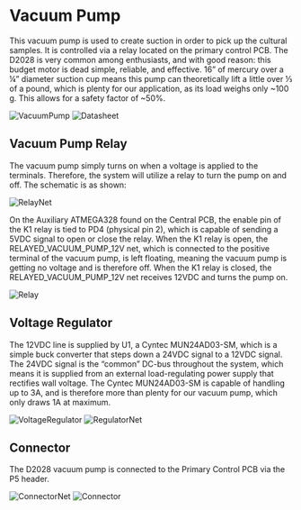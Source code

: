 # Vacuum Pump

This vacuum pump is used to create suction in order to pick up the cultural samples. It is controlled via a relay located on the primary control PCB. The D2028 is very common among enthusiasts, and with good reason: this budget motor is dead simple, reliable, and effective. 16” of mercury over a ¼” diameter suction cup means this pump can theoretically lift a little over ⅓ of a pound, which is plenty for our application, as its load weighs only ~100 g. This allows for a safety factor of ~50%.

![VacuumPump](https://github.com/Jbruslind/ECE44x_Senior_Design/blob/master/Design%20files/Vacuum%20Pump/Images/VacuumPump.jpg)
![Datasheet](https://github.com/Jbruslind/ECE44x_Senior_Design/blob/master/Design%20files/Vacuum%20Pump/Images/Datasheet.jpg)

## Vacuum Pump Relay

The vacuum pump simply turns on when a voltage is applied to the terminals. Therefore, the system will utilize a relay to turn the pump on and off. The schematic is as shown:

![RelayNet](https://github.com/Jbruslind/ECE44x_Senior_Design/blob/master/Design%20files/Vacuum%20Pump/Images/RelayNet.jpg)

On the Auxiliary ATMEGA328 found on the Central PCB, the enable pin of the K1 relay is tied to PD4 (physical pin 2), which is capable of sending a 5VDC signal to open or close the relay. When the K1 relay is open, the RELAYED_VACUUM_PUMP_12V net, which is connected to the positive terminal of the vacuum pump, is left floating, meaning the vacuum pump is getting no voltage and is therefore off. When the K1 relay is closed, the RELAYED_VACUUM_PUMP_12V net receives 12VDC and turns the pump on.  

![Relay](https://github.com/Jbruslind/ECE44x_Senior_Design/blob/master/Design%20files/Vacuum%20Pump/Images/Relay.jpg)

## Voltage Regulator

The 12VDC line is supplied by U1, a Cyntec MUN24AD03-SM, which is a simple buck converter that steps down a 24VDC signal to a 12VDC signal. The 24VDC signal is the “common” DC-bus throughout the system, which means it is supplied from an external load-regulating power supply that rectifies wall voltage. The Cyntec MUN24AD03-SM is capable of handling up to 3A, and is therefore more than plenty for our vacuum pump, which only draws 1A at maximum. 

![VoltageRegulator](https://github.com/Jbruslind/ECE44x_Senior_Design/blob/master/Design%20files/Vacuum%20Pump/Images/VoltageRegulator.jpg)
![RegulatorNet](https://github.com/Jbruslind/ECE44x_Senior_Design/blob/master/Design%20files/Vacuum%20Pump/Images/VoltageRegulatorNet.jpg)

## Connector

The D2028 vacuum pump is connected to the Primary Control PCB via the P5 header. 

![ConnectorNet](https://github.com/Jbruslind/ECE44x_Senior_Design/blob/master/Design%20files/Vacuum%20Pump/Images/ConnectorNet.jpg)
![Connector](https://github.com/Jbruslind/ECE44x_Senior_Design/blob/master/Design%20files/Vacuum%20Pump/Images/Connector.jpg)

